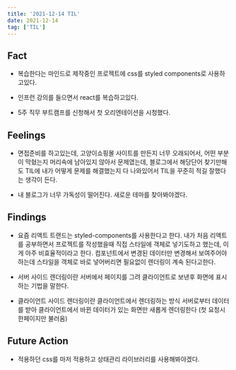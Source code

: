 ```yaml
---
title: '2021-12-14 TIL'
date: 2021-12-14
tag: ['TIL']
---
```


## Fact

- 복습한다는 마인드로 제작중인 프로젝트에 css를 styled components로 사용하고있다.

- 인프런 강의를 들으면서 react를 복습하고있다.

- 5주 직무 부트캠프를 신청해서 첫 오리엔테이션을 시청했다.

## Feelings

- 면접준비를 하고있는데, 고양이쇼핑몰 사이트를 만든지 너무 오래되어서, 어떤 부분이 막혔는지 머리속에 남아있지 않아서 문제였는데, 블로그에서 해당단어 찾기만해도 TIL에 내가 어떻게 문제를 해결했는지 다 나와있어서 TIL을 꾸준히 적길 잘했다는 생각이 든다.

- 내 블로그가 너무 가독성이 떨어진다. 새로운 테마를 찾아봐야겠다.

## Findings

- 요즘 리액트 트랜드는 styled-components를 사용한다고 한다. 내가 처음 리액트를 공부하면서 프로젝트를 작성했을때 직접 스타일에 객체로 넣기도하고 했는데, 이게 아주 비효율적이라고 한다. 컴포넌트에서 변경된 데이터만 변경해서 보여주어야하는데 스타일을 객체로 바로 넣어버리면 필요없이 렌더링이 계속 된다고한다.

- 서버 사이드 렌더링이란 서버에서 페이지를 그려 클라이언트로 보낸후 화면에 표시하는 기법을 말한다.

- 클라이언트 사이드 렌더링이란 클라이언트에서 렌더링하는 방식 서버로부터 데이터를 받아 클라이언트에서 바뀐 데이터가 있는 화면만 새롭게 렌더링한다 (첫 요청시 한페이지만 불러옴)

## Future Action

- 적용하던 css를 마저 적용하고 상태관리 라이브러리를 사용해봐야겠다.

